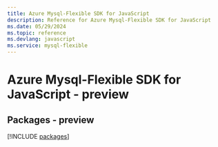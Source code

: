 ```yaml
---
title: Azure Mysql-Flexible SDK for JavaScript
description: Reference for Azure Mysql-Flexible SDK for JavaScript
ms.date: 05/29/2024
ms.topic: reference
ms.devlang: javascript
ms.service: mysql-flexible
---
```

# Azure Mysql-Flexible SDK for JavaScript - preview
## Packages - preview
[!INCLUDE [packages](mysql-flexible-index.md)]